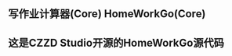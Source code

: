 写作业计算器(Core)   HomeWorkGo(Core)
----------------------------------------------------------------------------------
这是CZZD Studio开源的HomeWorkGo源代码
----------------------------------------------------------------------------------
